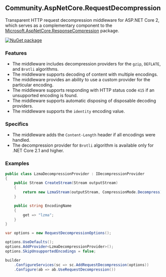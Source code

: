 ## Community.AspNetCore.RequestDecompression

Transparent HTTP request decompression middleware for ASP.NET Core 2, which serves as a complementary component to the [Microsoft.AspNetCore.ResponseCompression](https://www.nuget.org/packages/Microsoft.AspNetCore.ResponseCompression/) package.

[![NuGet package](https://img.shields.io/nuget/v/Community.AspNetCore.RequestDecompression.svg?style=flat-square)](https://www.nuget.org/packages/Community.AspNetCore.RequestDecompression)

### Features

- The middleware includes decompression providers for the `gzip`, `DEFLATE`, and `Brotli` algorithms.
- The middleware supports decoding of content with multiple encodings.
- The middleware provides an ability to use a custom provider for the particular encoding.
- The middleware supports responding with HTTP status code `415` if an unsupported encoding is found.
- The middleware supports automatic disposing of disposable decoding providers.
- The middleware supports the `identity` encoding value.

### Specifics

- The middleware adds the `Content-Length` header if all encodings were handled.
- The decompression provider for `Brotli` algorithm is available only for .NET Core 2.1 and higher.

### Examples

```cs
public class LzmaDecompressionProvider : IDecompressionProvider
{
    public Stream CreateStream(Stream outputStream)
    {
        return new LzmaStream(outputStream, CompressionMode.Decompress);
    }

    public string EncodingName
    {
        get => "lzma";
    }
}
```
```cs
var options = new RequestDecompressionOptions();

options.UseDefaults();
options.AddProvider<LzmaDecompressionProvider>();
options.SkipUnsupportedEncodings = false;
```
```cs
builder
    .ConfigureServices(sc => sc.AddRequestDecompression(options))
    .Configure(ab => ab.UseRequestDecompression())
```